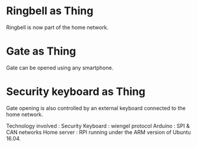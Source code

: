 # Ringbell as Thing 
Ringbell is now part of the home network.

# Gate as Thing
Gate can be opened using any smartphone.

# Security keyboard as Thing
Gate opening is also controlled by an external keyboard connected to the home network.


Technology involved :
Security Keyboard : wiengel protocol
Arduino : SPI & CAN networks
Home server : RPI running under the ARM version of Ubuntu 16.04.
